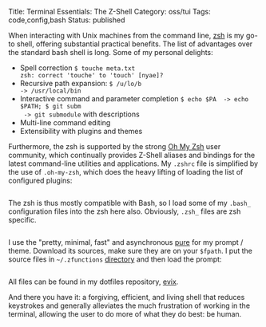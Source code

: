 Title: Terminal Essentials: The Z-Shell 
Category: oss/tui
Tags: code,config,bash
Status: published

When interacting with Unix machines from the command line, [zsh](http://zsh.sourceforge.net/) is my go-to shell, offering substantial practical benefits. The list of advantages over the standard bash shell is long. Some of my personal delights:

- Spell correction <code class="bash inline">$ touche meta.txt <ENTER> zsh: correct 'touche' to 'touch' [nyae]? </code>
- Recursive path expansion: <code class="bash inline">$ /u/lo/b <TAB> -> /usr/local/bin</code>
- Interactive command and parameter completion <code class="bash inline">$ echo $PA <TAB> -> echo $PATH; $ git subm <TAB> -> git submodule</code> with descriptions
- Multi-line command editing 
- Extensibility with plugins and themes

Furthermore, the zsh is supported by the strong [Oh My Zsh](https://github.com/robbyrussell/oh-my-zsh) user community, which continually provides Z-Shell aliases and bindings for the latest command-line utilities and applications. My <code class="bash inline">.zshrc</code> file is simplified by the use of <code class="bash inline">.oh-my-zsh</code>, which does the heavy lifting of loading the list of configured plugins: 

<pre><code class="bash" id=".zshrc.general"></code></pre>

The zsh is thus mostly compatible with Bash, so I load some of my <code class="bash inline">.bash_</code> configuration files into the zsh here also. Obviously, <code class="bash inline">.zsh_</code> files are zsh specific.

<pre><code class="bash" id=".zshrc.sources"></code></pre>

I use the "pretty, minimal, fast" and asynchronous [pure](https://github.com/sindresorhus/pure) for my prompt / theme. Download its sources, make sure they are on your <code class="bash inline">$fpath</code>. I put the source files in <code class="bash inline">~/.zfunctions</code> [directory](https://github.com/rwev/evix/tree/master/.zfunctions) and then load the prompt:

<pre><code class="bash" id=".zshrc.prompt"></code></pre>

All files can be found in my dotfiles repository, [evix](https://gitlab.com/rwev/evix).

And there you have it: a forgiving, efficient, and living shell that reduces keystrokes and generally alleviates the much frustration of working in the terminal, allowing the user to do more of what they do best: be human. 

<script>

    highlightInlineCode();   
    
    fetchAndHighlightCodeElement(
    {
        elementId: ".zshrc.general",
        fileUrl: "https://raw.githubusercontent.com/rwev/evix/master/.zshrc",
        startLine: 4,
        endLine: 30,
        filterPrefix: "#",
        re
    }
    );
    fetchAndHighlightCodeElement(
     {
        elementId: ".zshrc.sources",
        fileUrl: "https://raw.githubusercontent.com/rwev/evix/master/.zshrc",
        startLine: 31,
        endLine: 37,
        filterPrefix: "#",
     }
     );
    fetchAndHighlightCodeElement(
     {
         elementId: ".zshrc.prompt",
         fileUrl: "https://raw.githubusercontent.com/rwev/evix/master/.zshrc",
         startLine: 46,
         endLine: 52,
         filterPrefix: "#"
     }
    );

</script>

 
  

